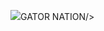 <img src="https://user-images.githubusercontent.com/77600540/117094019-40a84a00-ad28-11eb-9224-58ab1b6037bc.jpg">GATOR NATION/>
